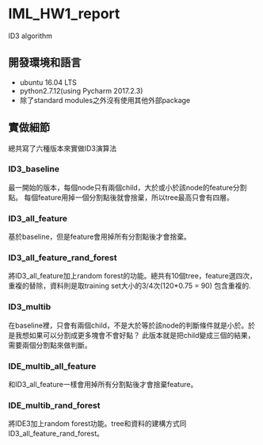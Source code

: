 # IML_HW1_report
ID3	algorithm

## 開發環境和語言
* ubuntu 16.04 LTS
* python2.7.12(using Pycharm 2017.2.3)
* 除了standard modules之外沒有使用其他外部package

## 實做細節
總共寫了六種版本來實做ID3演算法

### ID3_baseline
最一開始的版本，每個node只有兩個child，大於或小於該node的feature分割點。
每個feature用掉一個分割點後就會捨棄，所以tree最高只會有四層。

### ID3_all_feature
基於baseline，但是feature會用掉所有分割點後才會捨棄。

### ID3_all_feature_rand_forest
將ID3_all_feature加上random forest的功能。總共有10個tree，feature選四次，重複的替除，資料則是取training set大小的3/4次(120*0.75 = 90)
包含重複的.

### ID3_multib
在baseline裡，只會有兩個child，不是大於等於該node的判斷條件就是小於。於是我想如果可以分割成更多塊會不會好點？
此版本就是把child變成三個的結果，需要兩個分割點來做判斷。

### IDE_multib_all_feature
和ID3_all_feature一樣會用掉所有分割點後才會捨棄feature。

### IDE_multib_rand_forest
將IDE3加上random forest功能。tree和資料的建構方式同ID3_all_feature_rand_forest。

